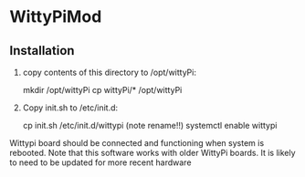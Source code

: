 WittyPiMod
==========

Installation
------------

1. copy contents of this directory to /opt/wittyPi:

   mkdir /opt/wittyPi
   cp wittyPi/* /opt/wittyPi

2. Copy init.sh to /etc/init.d:

   cp init.sh /etc/init.d/wittypi (note rename!!)
   systemctl enable wittypi

Wittypi board should be connected and functioning when system is rebooted. Note that this software works with
older WittyPi boards. It is likely to need to be updated for more recent hardware
